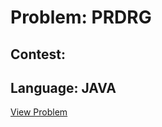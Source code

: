 # Problem: PRDRG

## Contest: 

## Language: JAVA

[View Problem](https://www.codechef.com//problems/PRDRG)